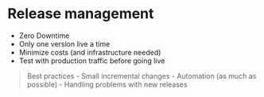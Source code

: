 # Release management

- Zero Downtime
- Only one version live a time
- Minimize costs (and infrastructure needed)
- Test with production traffic before going live

> Best practices
    - Small incremental changes
    - Automation (as much as possible)
    - Handling problems with new releases
